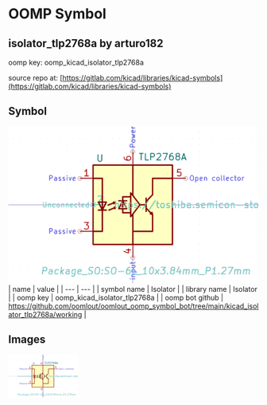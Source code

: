 # OOMP Symbol  
## isolator_tlp2768a  by arturo182  
  
oomp key: oomp_kicad_isolator_tlp2768a  
  
source repo at: [https://gitlab.com/kicad/libraries/kicad-symbols](https://gitlab.com/kicad/libraries/kicad-symbols)  
## Symbol  
  
[![working.png](working_600.png)](working.png)  
| name | value | 
| --- | --- | 
| symbol name | Isolator | 
| library name | Isolator | 
| oomp key | oomp_kicad_isolator_tlp2768a | 
| oomp bot github | https://github.com/oomlout/oomlout_oomp_symbol_bot/tree/main/kicad_isolator_tlp2768a/working | 
## Images  
  
[![working.png](working_140.png)](working.png)  
